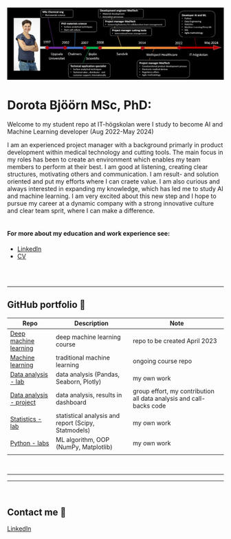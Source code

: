 ![CV timeline from 1997 to now. It started with my MSc studies in Uppsala, followed by PhD at Chalmers and employmet at Biolin Scientific, Sandvik and Wellspect. Now I am a student at IT-högskolan ](assets/cv_timeline.jpg)

# Dorota Bjöörn MSc, PhD:

Welcome to my student repo at IT-högskolan were I study to become AI and Machine Learning developer (Aug 2022-May 2024)

I am an experienced project manager with a background primarly in product development within medical technology and cutting tools. The main focus in my roles has been to create an environment which enables my team members to perform at their best. I am good at listening, creating clear structures, motivating others and communication. I am result- and solution oriented and put my efforts where I can craete value. I am also curious and always interested in expanding my knowledge, which has led me to study AI and machine learning. I am very excited about this new step and I hope to pursue my career at a dynamic company with a strong innovative culture and clear team sprit, where I can make a difference.​
<br/><br/>

#### For more about my education and work experience see:
- [LinkedIn][linkedin]
- [CV][CV]

[linkedin]: https://www.linkedin.com/in/dorota-bjoorn/
[CV]: assets/CV_one_pager.pdf

<br/><br/>

---

## GitHub portfolio :briefcase:

| Repo                              | Description                                      | Note    |
| ------------------------------    | ----------------------------------               |---------------------|
| [Deep machine learning][dl]       | deep machine learning course                     | repo to be created April 2023|
| [Machine learning][ml]            | traditional machine learning                     | ongoing course repo|
| [Data analysis - lab][da_lab]     | data analysis (Pandas, Seaborn, Plotly)  | my own work
| [Data analysis - project][da_dash]| data analysis, results in dashboard | group effort, my contribution all data analysis and call-backs code
| [Statistics - lab][stats]         |statistical analysis and report (Scipy, Statmodels) | my own work          |
| [Python - labs][python-labs]      |ML algorithm, OOP (NumPy, Matplotlib) | my own work|
|                                   |                                                   |

[db]: https:
[dl]: https:
[ml]: https://github.com/DorotaBjoorn/Machine-Learning-Dorota-Bjoorn
[da_lab]: https://github.com/DorotaBjoorn/Databehandling-Dorota-Bjoorn/tree/main/Lab
[da_dash]: https://github.com/DorotaBjoorn/Databehadling-projekt
[stats]: https://github.com/DorotaBjoorn/Statistics-Dorota-Bjoorn/tree/main/Project
[python-labs]: https://github.com/DorotaBjoorn/Python-Dorota-Bjoorn/tree/main/Labs

<br/>

---
---
<br/>

## Contact me :iphone:

[LinkedIn]

[LinkedIn]: https://www.linkedin.com/in/dorota-bjoorn/
